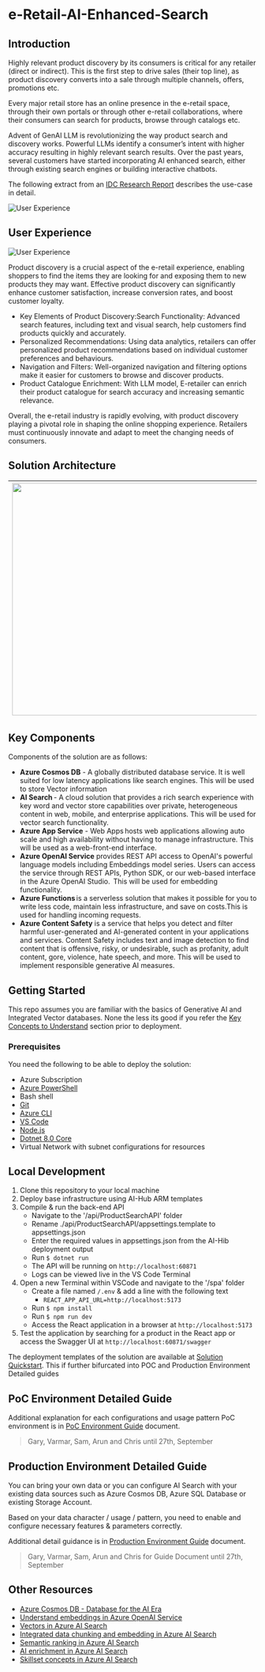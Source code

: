 # e-Retail-AI-Enhanced-Search

## Introduction

Highly relevant product discovery by its consumers is critical for any retailer (direct or indirect). This is the first step to drive sales (their top line), as product discovery converts into a sale through multiple channels, offers, promotions etc.

Every major retail store has an online presence in the e-retail space, through their own portals or through other e-retail collaborations, where their consumers can search for products, browse through catalogs etc.

Advent of GenAI LLM is revolutionizing the way product search and discovery works. Powerful LLMs identify a consumer’s intent with higher accuracy resulting in highly relevant search results. Over the past years, several customers have started incorporating AI enhanced search, either through existing search engines or building interactive chatbots.

The following extract from an [IDC Research Report](https://www.idc.com/getdoc.jsp?containerId=US51940624&pageType=PRINTFRIENDLY) describes the use-case in detail.

![User Experience](./media/00_Introduction.png)

## User Experience

![User Experience](./media/00_User_Experience.png)

Product discovery is a crucial aspect of the e-retail experience, enabling shoppers to find the items they are looking for and exposing them to new products they may want. Effective product discovery can significantly enhance customer satisfaction, increase conversion rates, and boost customer loyalty.

- Key Elements of Product Discovery:Search Functionality: Advanced search features, including text and visual search, help customers find products quickly and accurately.
- Personalized Recommendations: Using data analytics, retailers can offer personalized product recommendations based on individual customer preferences and behaviours.
- Navigation and Filters: Well-organized navigation and filtering options make it easier for customers to browse and discover products.
- Product Catalogue Enrichment: With LLM model, E-retailer can enrich their product catalogue for search accuracy and increasing semantic relevance.

Overall, the e-retail industry is rapidly evolving, with product discovery playing a pivotal role in shaping the online shopping experience. Retailers must continuously innovate and adapt to meet the changing needs of consumers.

## Solution Architecture

| <img src='/media/00_Solution_Architecture.png' width='800' height='470'> |
| ---- |

## Key Components

Components of the solution are as follows:

- **Azure Cosmos DB** - A globally distributed database service. It is well suited for low latency applications like search engines. This will be used to store Vector information
- **AI Search** - A cloud solution that provides a rich search experience with key word and vector store capabilities over private, heterogeneous content in web, mobile, and enterprise applications. This will be used for vector search functionality.
- **Azure App Service** - Web Apps hosts web applications allowing auto scale and high availability without having to manage infrastructure. This will be used as a web-front-end interface.
- **Azure OpenAI Service** provides REST API access to OpenAI's powerful language models including Embeddings model series. Users can access the service through REST APIs, Python SDK, or our web-based interface in the Azure OpenAI Studio.  This will be used for embedding functionality.
- **Azure Functions** is a serverless solution that makes it possible for you to write less code, maintain less infrastructure, and save on costs.This is used for handling incoming requests.
- **Azure Content Safety** is a service that helps you detect and filter harmful user-generated and AI-generated content in your applications and services. Content Safety includes text and image detection to find content that is offensive, risky, or undesirable, such as profanity, adult content, gore, violence, hate speech, and more. This will be used to implement responsible generative AI measures.

## Getting Started

This repo assumes you are familiar with the basics of Generative AI and Integrated Vector databases. None the less its good if you refer the [Key Concepts to Understand](./docs/01_Concepts.md) section prior to deployment.

### Prerequisites

You need the following to be able to deploy the solution:
  - Azure Subscription
  - [Azure PowerShell](https://docs.microsoft.com/en-us/powershell/azure/install-az-ps)
  - Bash shell
  - [Git](https://git-scm.com/downloads)
  - [Azure CLI](https://docs.microsoft.com/en-us/cli/azure/install-azure-cli)
  - [VS Code](https://code.visualstudio.com/download)
  - [Node.js](https://nodejs.org/en/download/package-manager)
  - [Dotnet 8.0 Core](https://dotnet.microsoft.com/download)
  - Virtual Network with subnet configurations for resources

## Local Development

1. Clone this repository to your local machine
2. Deploy base infrastructure using AI-Hub ARM templates
3. Compile & run the back-end API
   - Navigate to the '/api/ProductSearchAPI' folder
   - Rename ./api/ProductSearchAPI/appsettings.template to appsettings.json
   - Enter the required values in appsettings.json from the AI-Hib deployment output
   - Run `$ dotnet run`
   - The API will be running on `http://localhost:60871`
   - Logs can be viewed live in the VS Code Terminal
4. Open a new Terminal within VSCode and navigate to the '/spa' folder
   - Create a file named `/.env` & add a line with the following text
     - `REACT_APP_API_URL=http://localhost:5173`
   - Run `$ npm install`
   - Run `$ npm run dev`
   - Access the React application in a browser at `http://localhost:5173`
5. Test the application by searching for a product in the React app or access the Swagger UI at `http://localhost:60871/swagger`

The deployment templates of the solution are available at [Solution Quickstart](./docs/02_Solution_Quickstart.md). This if further bifurcated into POC and Production Environment Detailed guides

## PoC Environment Detailed Guide

Additional explanation for each configurations and usage pattern PoC environment is in [PoC Environment Guide](./docs/03_PoC_Environment_Guide.md) document.
> Gary, Varmar, Sam, Arun and Chris until 27th, September

## Production Environment Detailed Guide

You can bring your own data or you can configure AI Search with your existing data sources such as Azure Cosmos DB, Azure SQL Database or existing Storage Account.

Based on your data character / usage / pattern, you need to enable and configure necessary features & parameters correctly.

Additional detail guidance is in [Production Environment Guide](./docs/04_PRD_Environment_Guide.md) document.
> Gary, Varmar, Sam, Arun and Chris for Guide Document until 27th, September

## Other Resources

- [Azure Cosmos DB - Database for the AI Era](https://learn.microsoft.com/en-us/azure/cosmos-db/introduction)
- [Understand embeddings in Azure OpenAI Service](https://learn.microsoft.com/en-us/azure/openai-service/understand-embeddings)
- [Vectors in Azure AI Search](https://learn.microsoft.com/en-us/azure/search/vector-search-concept-intro)
- [Integrated data chunking and embedding in Azure AI Search](https://learn.microsoft.com/en-us/azure/search/vector-search-integrated-vectorization)
- [Semantic ranking in Azure AI Search](https://learn.microsoft.com/en-us/azure/search/semantic-ranking-intro)
- [AI enrichment in Azure AI Search](https://learn.microsoft.com/en-us/azure/search/cognitive-search-concept-intro)
- [Skillset concepts in Azure AI Search](https://learn.microsoft.com/en-us/azure/search/cognitive-search-concept-skillset)
